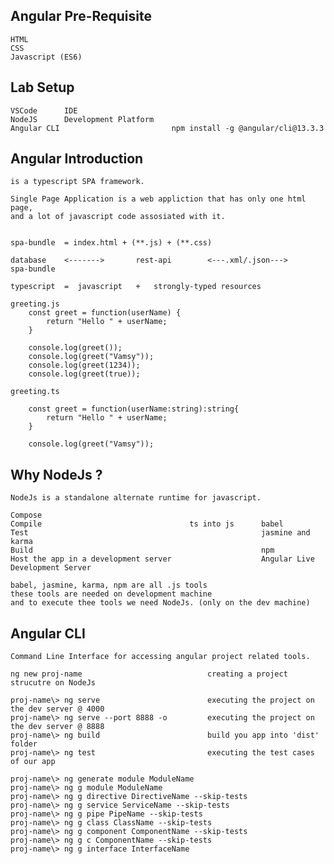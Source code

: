 Angular Pre-Requisite
--------------------------------

    HTML
    CSS
    Javascript (ES6)

Lab Setup
---------------------------------

    VSCode      IDE
    NodeJS      Development Platform
    Angular CLI                         npm install -g @angular/cli@13.3.3

Angular  Introduction
------------------------------------------------------------------

    is a typescript SPA framework.

    Single Page Application is a web appliction that has only one html page,
    and a lot of javascript code assosiated with it.
    

    spa-bundle  = index.html + (**.js) + (**.css)

    database    <------->       rest-api        <---.xml/.json--->      spa-bundle

    typescript  =  javascript   +   strongly-typed resources

    greeting.js
        const greet = function(userName) {
            return "Hello " + userName;
        }

        console.log(greet());
        console.log(greet("Vamsy"));
        console.log(greet(1234));
        console.log(greet(true));
        
    greeting.ts

        const greet = function(userName:string):string{
            return "Hello " + userName;
        }

        console.log(greet("Vamsy"));
        
Why NodeJs ?
------------------------------------------------------------------

    NodeJs is a standalone alternate runtime for javascript.

    Compose
    Compile                                 ts into js      babel
    Test                                                    jasmine and karma
    Build                                                   npm
    Host the app in a development server                    Angular Live Development Server

    babel, jasmine, karma, npm are all .js tools
    these tools are needed on development machine
    and to execute thee tools we need NodeJs. (only on the dev machine)

Angular CLI
------------------------------------------------------------------

    Command Line Interface for accessing angular project related tools.

    ng new proj-name                            creating a project strucutre on NodeJs

    proj-name\> ng serve                        executing the project on the dev server @ 4000
    proj-name\> ng serve --port 8888 -o         executing the project on the dev server @ 8888
    proj-name\> ng build                        build you app into 'dist' folder
    proj-name\> ng test                         executing the test cases of our app

    proj-name\> ng generate module ModuleName
    proj-name\> ng g module ModuleName
    proj-name\> ng g directive DirectiveName --skip-tests
    proj-name\> ng g service ServiceName --skip-tests
    proj-name\> ng g pipe PipeName --skip-tests
    proj-name\> ng g class ClassName --skip-tests
    proj-name\> ng g component ComponentName --skip-tests
    proj-name\> ng g c ComponentName --skip-tests
    proj-name\> ng g interface InterfaceName


